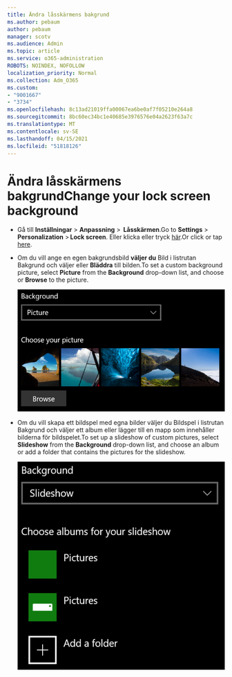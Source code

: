 ```yaml
---
title: Ändra låsskärmens bakgrund
ms.author: pebaum
author: pebaum
manager: scotv
ms.audience: Admin
ms.topic: article
ms.service: o365-administration
ROBOTS: NOINDEX, NOFOLLOW
localization_priority: Normal
ms.collection: Adm_O365
ms.custom:
- "9001667"
- "3734"
ms.openlocfilehash: 8c13ad21019ffa00067ea6be0af7f05210e264a8
ms.sourcegitcommit: 8bc60ec34bc1e40685e3976576e04a2623f63a7c
ms.translationtype: MT
ms.contentlocale: sv-SE
ms.lasthandoff: 04/15/2021
ms.locfileid: "51818126"
---
```

# <a name="change-your-lock-screen-background"></a><span data-ttu-id="18aae-102">Ändra låsskärmens bakgrund</span><span class="sxs-lookup"><span data-stu-id="18aae-102">Change your lock screen background</span></span>

- <span data-ttu-id="18aae-103">Gå till **Inställningar**  >  **Anpassning**  >  **Låsskärmen**.</span><span class="sxs-lookup"><span data-stu-id="18aae-103">Go to **Settings** > **Personalization** > **Lock screen**.</span></span> <span data-ttu-id="18aae-104">Eller klicka eller tryck [här](ms-settings:lockscreen?activationSource=GetHelp).</span><span class="sxs-lookup"><span data-stu-id="18aae-104">Or click or tap [here](ms-settings:lockscreen?activationSource=GetHelp).</span></span>

- <span data-ttu-id="18aae-105">Om du vill ange en egen  bakgrundsbild **väljer du** Bild i listrutan Bakgrund och väljer eller **Bläddra** till bilden.</span><span class="sxs-lookup"><span data-stu-id="18aae-105">To set a custom background picture, select **Picture** from the **Background** drop-down list, and choose or **Browse** to the picture.</span></span>

  ![Ange en egen bakgrundsbild.](media/set-custom-background-pic.png)

- <span data-ttu-id="18aae-107">Om du vill skapa ett  bildspel med  egna bilder väljer du Bildspel i listrutan Bakgrund och väljer ett album eller lägger till en mapp som innehåller bilderna för bildspelet.</span><span class="sxs-lookup"><span data-stu-id="18aae-107">To set up a slideshow of custom pictures, select **Slideshow** from the **Background** drop-down list, and choose an album or add a folder that contains the pictures for the slideshow.</span></span>

  ![Skapa ett bildspel med anpassade bilder.](media/set-up-slideshow-background.png)
